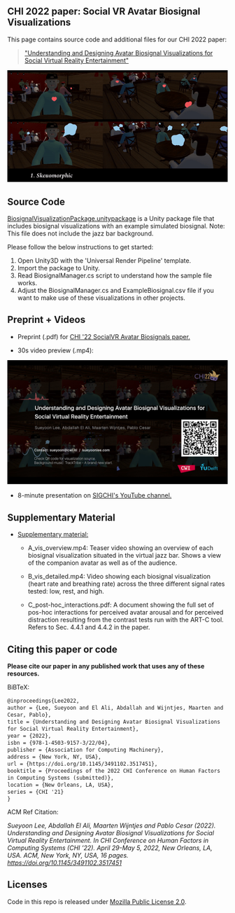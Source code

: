 ## CHI 2022 paper: Social VR Avatar Biosignal Visualizations

This page contains source code and additional files for our CHI 2022 paper:
> ["Understanding and Designing Avatar Biosignal Visualizations for Social Virtual Reality Entertainment"](preprint/chi22-347.pdf)

<p align="center">
  <img src="imgs/chi2022_avatarbiosignals_example_skeuomorphic.gif" />
</p>

<!-- ![Example Skeuomorphjic](imgs/chi2022_avatarbiosignals_example_skeuomorphic.gif) -->

## Source Code

<!-- * [Avatar Biosignal Visualizations (Heart Rate, Breathing Rate)](source) -->

[BiosignalVisualizationPackage.unitypackage](source/BiosignalVisualizationPackage.unitypackage) is a Unity package file that includes biosignal visualizations with an example simulated biosignal. Note: This file does not include the jazz bar background.

Please follow the below instructions to get started:

1. Open Unity3D with the 'Universal Render Pipeline' template.
2. Import the package to Unity.
3. Read BiosignalManager.cs script to understand how the sample file works.
4. Adjust the BiosignalManager.cs and ExampleBiosignal.csv file if you want to make use of these visualizations in other projects.


## Preprint + Videos

* Preprint (.pdf) for [CHI '22 SocialVR Avatar Biosignals paper.](preprint/chi22-347.pdf)

* 30s video preview (.mp4):

[![30s video preview](imgs/30s_preview_screenshot.png)](https://abdoelali.com/chi2022-avatarbiosignals_vid_preview.mp4 "CHI 2022 Social VR Avatar Biosignals")

* 8-minute presentation on [SIGCHI's YouTube channel.](https://www.youtube.com/watch?v=yDFNzYbfGew)

## Supplementary Material

* [Supplementary material:](supplementary_material)
    -  A_vis_overview.mp4: Teaser video showing an overview of each biosignal visualization situated in the virtual jazz bar. Shows a view of the companion avatar as well as of the audience.

    - B_vis_detailed.mp4: Video showing each biosignal visualization (heart rate and breathing rate) across the three different signal rates tested: low, rest, and high.

    - C_post-hoc_interactions.pdf: A document showing the full set of pos-hoc interactions for perceived avatar arousal and for perceived distraction resulting from the contrast tests run with the ART-C tool. Refers to Sec. 4.4.1 and 4.4.2 in the paper.


## Citing this paper or code

**Please cite our paper in any published work that uses any of these resources.**

BiBTeX:
```
@inproceedings{Lee2022,
author = {Lee, Sueyoon and El Ali, Abdallah and Wijntjes, Maarten and Cesar, Pablo},
title = {Understanding and Designing Avatar Biosignal Visualizations for Social Virtual Reality Entertainment},
year = {2022},
isbn = {978-1-4503-9157-3/22/04},
publisher = {Association for Computing Machinery},
address = {New York, NY, USA},
url = {https://doi.org/10.1145/3491102.3517451},
booktitle = {Proceedings of the 2022 CHI Conference on Human Factors in Computing Systems (submitted)},
location = {New Orleans, LA, USA},
series = {CHI '21}
}

  ```

ACM Ref Citation:

*Sueyoon Lee, Abdallah El Ali, Maarten Wijntjes and Pablo Cesar (2022). Understanding and Designing Avatar Biosignal Visualizations for Social Virtual Reality Entertainment. In CHI Conference on Human Factors in Computing Systems (CHI ’22). April 29-May 5, 2022, New Orleans, LA, USA. ACM, New York, NY, USA, 16 pages. https://doi.org/10.1145/3491102.3517451*


## Licenses

Code in this repo is released under [Mozilla Public
License 2.0](https://www.mozilla.org/en-US/MPL/2.0/).
